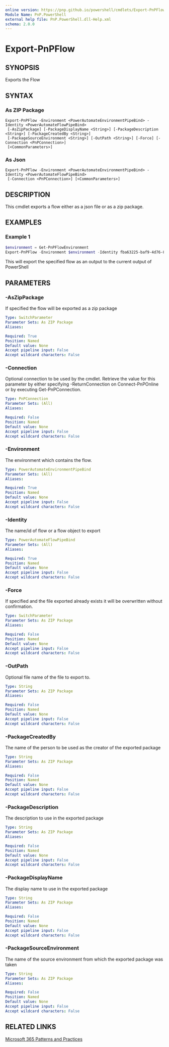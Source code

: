 ```yaml
---
online version: https://pnp.github.io/powershell/cmdlets/Export-PnPFlow.html
Module Name: PnP.PowerShell
external help file: PnP.PowerShell.dll-Help.xml
schema: 2.0.0
---
```

  
# Export-PnPFlow

## SYNOPSIS
Exports the Flow

## SYNTAX

### As ZIP Package
```
Export-PnPFlow -Environment <PowerAutomateEnvironmentPipeBind> -Identity <PowerAutomateFlowPipeBind>
 [-AsZipPackage] [-PackageDisplayName <String>] [-PackageDescription <String>] [-PackageCreatedBy <String>]
 [-PackageSourceEnvironment <String>] [-OutPath <String>] [-Force] [-Connection <PnPConnection>]
 [<CommonParameters>]
```

### As Json
```
Export-PnPFlow -Environment <PowerAutomateEnvironmentPipeBind> -Identity <PowerAutomateFlowPipeBind>
 [-Connection <PnPConnection>] [<CommonParameters>]
```

## DESCRIPTION
This cmdlet exports a flow either as a json file or as a zip package.

## EXAMPLES

### Example 1
```powershell
$environment = Get-PnPFlowEnvironment
Export-PnPFlow -Environment $environment -Identity fba63225-baf9-4d76-86a1-1b42c917a182
```

This will export the specified flow as an output to the current output of PowerShell

## PARAMETERS

### -AsZipPackage
If specified the flow will be exported as a zip package

```yaml
Type: SwitchParameter
Parameter Sets: As ZIP Package
Aliases:

Required: True
Position: Named
Default value: None
Accept pipeline input: False
Accept wildcard characters: False
```

### -Connection
Optional connection to be used by the cmdlet.
Retrieve the value for this parameter by either specifying -ReturnConnection on Connect-PnPOnline or by executing Get-PnPConnection.

```yaml
Type: PnPConnection
Parameter Sets: (All)
Aliases:

Required: False
Position: Named
Default value: None
Accept pipeline input: False
Accept wildcard characters: False
```

### -Environment
The environment which contains the flow.

```yaml
Type: PowerAutomateEnvironmentPipeBind
Parameter Sets: (All)
Aliases:

Required: True
Position: Named
Default value: None
Accept pipeline input: False
Accept wildcard characters: False
```

### -Identity
The name/id of flow or a flow object to export

```yaml
Type: PowerAutomateFlowPipeBind
Parameter Sets: (All)
Aliases:

Required: True
Position: Named
Default value: None
Accept pipeline input: False
Accept wildcard characters: False
```

### -Force
If specified and the file exported already exists it will be overwritten without confirmation.

```yaml
Type: SwitchParameter
Parameter Sets: As ZIP Package
Aliases:

Required: False
Position: Named
Default value: None
Accept pipeline input: False
Accept wildcard characters: False
```

### -OutPath
Optional file name of the file to export to.

```yaml
Type: String
Parameter Sets: As ZIP Package
Aliases:

Required: False
Position: Named
Default value: None
Accept pipeline input: False
Accept wildcard characters: False
```

### -PackageCreatedBy
The name of the person to be used as the creator of the exported package

```yaml
Type: String
Parameter Sets: As ZIP Package
Aliases:

Required: False
Position: Named
Default value: None
Accept pipeline input: False
Accept wildcard characters: False
```

### -PackageDescription
The description to use in the exported package

```yaml
Type: String
Parameter Sets: As ZIP Package
Aliases:

Required: False
Position: Named
Default value: None
Accept pipeline input: False
Accept wildcard characters: False
```

### -PackageDisplayName
The display name to use in the exported package

```yaml
Type: String
Parameter Sets: As ZIP Package
Aliases:

Required: False
Position: Named
Default value: None
Accept pipeline input: False
Accept wildcard characters: False
```

### -PackageSourceEnvironment
The name of the source environment from which the exported package was taken

```yaml
Type: String
Parameter Sets: As ZIP Package
Aliases:

Required: False
Position: Named
Default value: None
Accept pipeline input: False
Accept wildcard characters: False
```

## RELATED LINKS

[Microsoft 365 Patterns and Practices](https://aka.ms/m365pnp)



